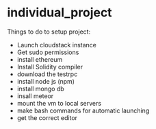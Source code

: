 # individual_project

Things to do to setup project:
* Launch cloudstack instance
* Get sudo permissions
* install ethereum
* Install Solidity compiler
* download the testrpc
* install node js (npm)
* install mongo db
* insall meteor
* mount the vm to local servers
* make bash commands for automatic launching
* get the correct editor
